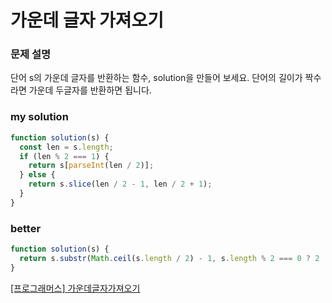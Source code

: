 # 가운데 글자 가져오기

### 문제 설명

단어 s의 가운데 글자를 반환하는 함수, solution을 만들어 보세요. 단어의 길이가 짝수라면 가운데 두글자를 반환하면 됩니다.

### my solution

```javascript
function solution(s) {
  const len = s.length;
  if (len % 2 === 1) {
    return s[parseInt(len / 2)];
  } else {
    return s.slice(len / 2 - 1, len / 2 + 1);
  }
}
```

### better

```javascript
function solution(s) {
  return s.substr(Math.ceil(s.length / 2) - 1, s.length % 2 === 0 ? 2 : 1);
}
```

[[프로그래머스] 가운데글자가져오기](https://programmers.co.kr/learn/courses/30/lessons/12903)
